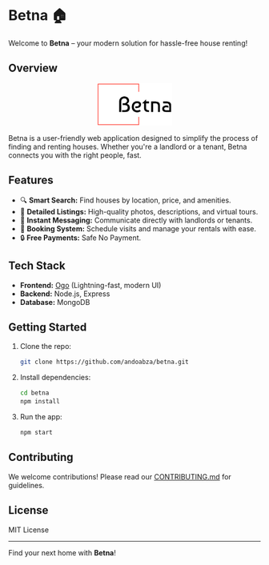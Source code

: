 # Betna 🏠

Welcome to **Betna** – your modern solution for hassle-free house renting!

## Overview


<p align="center">
    <img src="frontend/public/logo.png" alt="Betna Logo" width="150"/>
</p>


Betna is a user-friendly web application designed to simplify the process of finding and renting houses. Whether you're a landlord or a tenant, Betna connects you with the right people, fast.

## Features

- 🔍 **Smart Search:** Find houses by location, price, and amenities.
- 🏡 **Detailed Listings:** High-quality photos, descriptions, and virtual tours.
- 💬 **Instant Messaging:** Communicate directly with landlords or tenants.
- 📅 **Booking System:** Schedule visits and manage your rentals with ease.
- 🔒 **Free Payments:** Safe No Payment.

## Tech Stack

- **Frontend:** [Ogo](https://ogo.dev) (Lightning-fast, modern UI)
- **Backend:** Node.js, Express
- **Database:** MongoDB

## Getting Started

1. Clone the repo:
    ```bash
    git clone https://github.com/andoabza/betna.git
    ```
2. Install dependencies:
    ```bash
    cd betna
    npm install
    ```
3. Run the app:
    ```bash
    npm start
    ```

## Contributing

We welcome contributions! Please read our [CONTRIBUTING.md](CONTRIBUTING.md) for guidelines.

## License

MIT License

---

Find your next home with **Betna**!